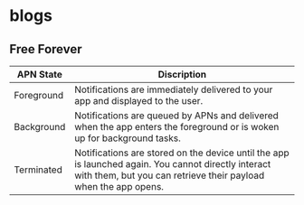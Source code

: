 # blogs
## Free Forever

|APN State| Discription |
|---|---|
|Foreground |Notifications are immediately delivered to your app and displayed to the user.|
|Background|Notifications are queued by APNs and delivered when the app enters the foreground or is woken up for background tasks.|
|Terminated|Notifications are stored on the device until the app is launched again. You cannot directly interact with them, but you can retrieve their payload when the app opens.|
